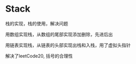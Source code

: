 # Stack
栈的实现，栈的使用，解决问题

用数组实现栈，从数组的尾部实现添加删除，先进后出

用链表实现栈，从链表的头部实现出栈和入栈，用了虚拟头指针

解决了leetCode20, 括号的合理性
